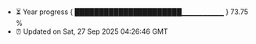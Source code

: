 - ⏳ Year progress { ██████████████████████▁▁▁▁▁▁▁▁ } 73.75 %
- ⏰ Updated on Sat, 27 Sep 2025 04:26:46 GMT

